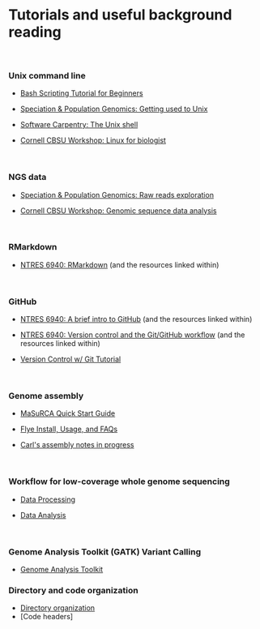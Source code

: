 # Tutorials and useful background reading

<br>

### Unix command line

* [Bash Scripting Tutorial for Beginners](https://linuxconfig.org/bash-scripting-tutorial-for-beginners)

* [Speciation & Population Genomics: Getting used to Unix](https://speciationgenomics.github.io/getting_used_to_unix/)

* [Software Carpentry: The Unix shell](https://swcarpentry.github.io/shell-novice/)

* [Cornell CBSU Workshop: Linux for biologist](https://biohpc.cornell.edu/ww/1/Default.aspx?wid=109)

<br>

### NGS data

* [Speciation & Population Genomics: Raw reads exploration](https://speciationgenomics.github.io/readsExploration/)

* [Cornell CBSU Workshop: Genomic sequence data analysis](https://biohpc.cornell.edu/ww/1/Default.aspx?wid=124)

<br>

### RMarkdown

* [NTRES 6940: RMarkdown](https://github.com/nt246/NTRES6940-data-science/blob/master/lecture_notes/lesson2-rmarkdown-github.md) (and the resources linked within)

<br>

### GitHub

* [NTRES 6940: A brief intro to GitHub](https://github.com/nt246/NTRES6940-data-science/blob/master/lecture_notes/lesson2-rmarkdown-github.md#github-brief-intro--config) (and the resources linked within)

* [NTRES 6940: Version control and the Git/GitHub workflow](https://github.com/nt246/NTRES6940-data-science/blob/master/lecture_notes/lesson3-version-control.md) (and the resources linked within)

* [Version Control w/ Git Tutorial](http://swcarpentry.github.io/git-novice/)

<br>

### Genome assembly

* [MaSuRCA Quick Start Guide](https://github.com/alekseyzimin/masurca/blob/master/README.md)


* [Flye Install, Usage, and FAQs](https://github.com/fenderglass/Flye/blob/flye/README.md)

* [Carl's assembly notes in progress](https://github.com/castjohn/Catostomid_assembly/blob/main/README.md)

<br>

### Workflow for low-coverage whole genome sequencing

* [Data Processing](https://github.com/therkildsen-lab/data-processing/blob/master/lcwgs_data_processing.md)

* [Data Analysis](https://github.com/therkildsen-lab/genomic-data-analysis/blob/master/lcwgs_data_analysis.md)
<br>

### Genome Analysis Toolkit (GATK) Variant Calling

* [Genome Analysis Toolkit](https://github.com/therkildsen-lab/user-guide/blob/master/Genome_Analysis_Toolkit.md)

### Directory and code organization
* [Directory organization](https://github.com/therkildsen-lab/user-guide/blob/master/Directory_org.md)
* [Code headers]
